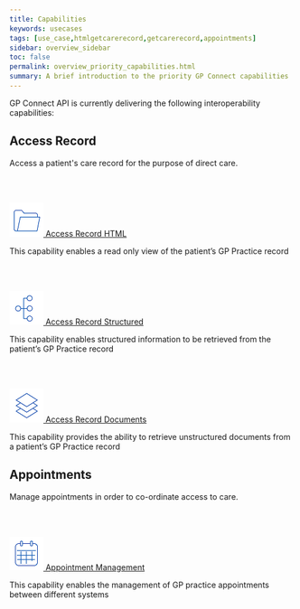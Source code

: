 ```yaml
---
title: Capabilities
keywords: usecases
tags: [use_case,htmlgetcarerecord,getcarerecord,appointments]
sidebar: overview_sidebar
toc: false
permalink: overview_priority_capabilities.html
summary: A brief introduction to the priority GP Connect capabilities
---
```



GP Connect API is currently delivering the following interoperability capabilities:

## Access Record ##
Access a patient's care record for the purpose of direct care.

</br>
</br>

[![Img](images/overview/Folder_1_Blue_smaller.png) Access Record HTML](accessrecord.html) 

This capability enables a read only view of the patient’s GP Practice record

</br>
</br>

[![Img](images/overview/Organisation_chart_vertical_Blue_smaller.png) Access Record Structured](accessrecord_structured.html)

This capability enables structured information to be retrieved from the patient’s GP Practice record

</br>
</br>

[![Img](images/overview/Layers_Blue_smaller.png) Access Record Documents](accessrecord_documents.html)

This capability provides the ability to retrieve unstructured documents from a patient’s GP Practice record

## Appointments ##
Manage appointments in order to co-ordinate access to care.

</br>
</br>

[![Img](images/overview/Calendar_Blue_smaller.png) Appointment Management](appointments.html) 

This capability enables the management of GP practice appointments between different systems

